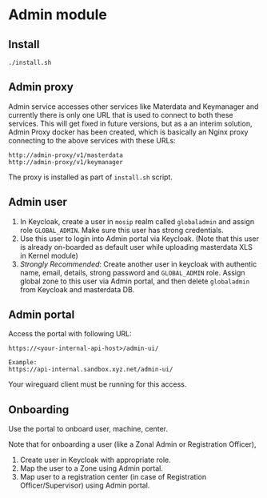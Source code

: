 # Admin module

## Install
```
./install.sh
```
## Admin proxy
Admin service accesses other services like Materdata and Keymanager and currently there is only one URL that is used to connect to both these services. This will get fixed in future versions, but as a an interim solution, Admin Proxy docker has been created, which is basically an Nginx proxy connecting to the above services with these URLs: 
```
http://admin-proxy/v1/masterdata
http://admin-proxy/v1/keymanager
```
The proxy is installed as part of `install.sh` script.

## Admin user
1. In Keycloak, create a user in `mosip` realm called `globaladmin` and assign role `GLOBAL_ADMIN`.  Make sure this user has strong credentials. 
2. Use this user to login into Admin portal via Keycloak. (Note that this user is already on-boarded as default user while uploading masterdata XLS in Kernel module)
3. _Strongly Recommended_: Create another user in keycloak with authentic name, email, details, strong password and `GLOBAL_ADMIN` role.  Assign global zone to this user via Admin portal, and then delete `globaladmin` from Keycloak and masterdata DB.  

## Admin portal
Access the portal with following URL:
```
https://<your-internal-api-host>/admin-ui/

Example:
https://api-internal.sandbox.xyz.net/admin-ui/
```
Your wireguard client must be running for this access.

## Onboarding
Use the portal to onboard user, machine, center.

Note that for onboarding a user (like a Zonal Admin or Registration Officer),
1. Create user in Keycloak with appropriate role. 
1. Map the user to a Zone using Admin portal.
1. Map user to a registration center (in case of Registration Officer/Supervisor) using Admin portal.

